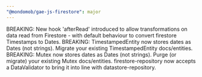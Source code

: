 ```yaml
---
"@mondomob/gae-js-firestore": major
---
```


BREAKING: New hook 'afterRead' introduced to allow transformations on data read from Firestore - with default behaviour to convert firestore Timestamps to Dates.
BREAKING: TimestampedEntity now stores dates as Dates (not strings). Migrate your existing TimestampedEntity docs/entities.
BREAKING: Mutex now stores dates as Dates (not strings). Purge (or migrate) your existing Mutex docs/entities.
firestore-repository now accepts a DataValidator to bring it into line with datastore-repository.

